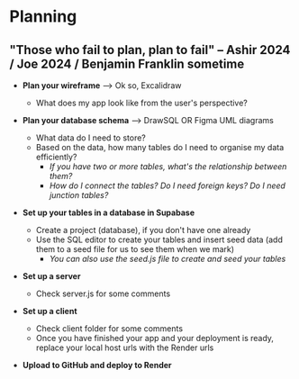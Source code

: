 # Planning

## "Those who fail to plan, plan to fail" – Ashir 2024 / Joe 2024 / Benjamin Franklin sometime

- **Plan your wireframe** --> Ok so, Excalidraw

  - What does my app look like from the user's perspective?

- **Plan your database schema** --> DrawSQL OR Figma UML diagrams
  - What data do I need to store?
  - Based on the data, how many tables do I need to organise my data efficiently?
    - _If you have two or more tables, what's the relationship between them?_
    - _How do I connect the tables? Do I need foreign keys? Do I need junction tables?_
- **Set up your tables in a database in Supabase**
  - Create a project (database), if you don't have one already
  - Use the SQL editor to create your tables and insert seed data (add them to a seed file for us to see them when we mark)
    - _You can also use the seed.js file to create and seed your tables_
- **Set up a server**
  - Check server.js for some comments
- **Set up a client**
  - Check client folder for some comments
  - Once you have finished your app and your deployment is ready, replace your local host urls with the Render urls
- **Upload to GitHub and deploy to Render**
